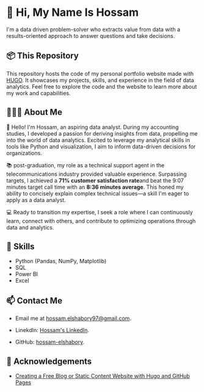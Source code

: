 # 👋 Hi, My Name Is Hossam

I'm a data driven problem-solver who extracts value from data with a results-oriented approach to answer questions and take decisions.

## 📦 This Repository

This repository hosts the code of my personal portfolio website made with [HUGO](https://github.com/gohugoio/hugo). It showcases my projects, skills, and experience in the field of data analytics. Feel free to explore the code and the website to learn more about my work and capabilities.

## 🧑🏽‍💻 About Me

👋 Hello! I'm Hossam, an aspiring data analyst. During my accounting studies, I developed a passion for deriving insights from data, propelling me into the world of data analytics. Excited to leverage my analytical skills in tools like Python and visualization, I aim to inform data-driven decisions for organizations.

📚 post-graduation, my role as a technical support agent in the telecommunications industry provided valuable experience. Surpassing targets, I achieved a **71% customer satisfaction rate**and beat the 9:07 minutes target call time with an **8:36 minutes average**. This honed my ability to concisely explain complex technical issues—a skill I'm eager to apply as a data analyst.

💻 Ready to transition my expertise, I seek a role where I can continuously learn, connect with others, and contribute to optimizing operations through data and analytics.

## 🌱 Skills

- Python (Pandas, NumPy, Matplotlib)
- SQL
- Power BI
- Excel

## 📫 Contact Me

- Email me at [hossam.elshabory97@gmail.com](mailto:hossam.elshabory97@gmail.com).

- LinekdIn: [Hossam's LinkedIn](https://www.linkedin.com/in/hossam-elshabory/).

- GitHub: [hossam-elshabory](https://github.com/hossam-elshabory).

## 📢 Acknowledgements

- [Creating a Free Blog or Static Content Website with Hugo and GitHub Pages](https://www.youtube.com/watch?v=LSJ5S8VG5aU)
